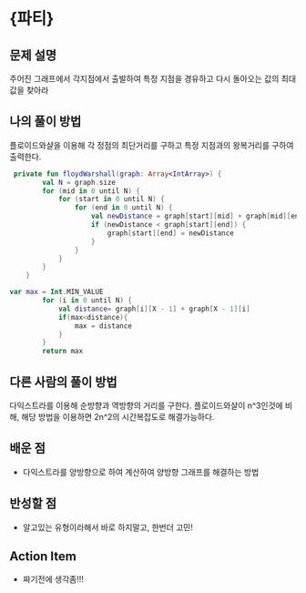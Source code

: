 # {파티}

## 문제 설명
주어진 그래프에서 각지점에서 출발하여 특정 지점을 경유하고 다시 돌아오는 값의 최대값을 찾아라


## 나의 풀이 방법
플로이드와샬을 이용해 각 정점의 최단거리를 구하고 특정 지점과의 왕복거리를 구하여 출력한다.

```kotlin
 private fun floydWarshall(graph: Array<IntArray>) {
        val N = graph.size
        for (mid in 0 until N) {
            for (start in 0 until N) {
                for (end in 0 until N) {
                    val newDistance = graph[start][mid] + graph[mid][end]
                    if (newDistance < graph[start][end]) {
                        graph[start][end] = newDistance
                    }
                }
            }
        }
    }
```
```kotlin
var max = Int.MIN_VALUE
        for (i in 0 until N) {
            val distance= graph[i][X - 1] + graph[X - 1][i]
            if(max<distance){
                max = distance
            }
        }
        return max
```

## 다른 사람의 풀이 방법
다익스트라를 이용해 순방향과 역방향의 거리를 구한다.
플로이드와샬이 n^3인것에 비해, 해당 방법을 이용하면 2n^2의 시간복잡도로 해결가능하다.

## 배운 점
- 다익스트라를 양방향으로 하여 계산하여 양방향 그래프를 해결하는 방법

## 반성할 점
- 알고있는 유형이라해서 바로 하지말고, 한번더 고민!

## Action Item
- 짜기전에 생각좀!!!